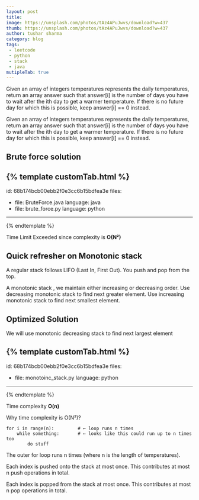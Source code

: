 ```yaml
---
layout: post
title: 
image: https://unsplash.com/photos/tAz4APuJwvs/download?w=437
thumb: https://unsplash.com/photos/tAz4APuJwvs/download?w=437
author: tushar sharma
category: blog
tags:
 - leetcode
 - python
 - stack
 - java
mutipleTab: true
---
```


Given an array of integers temperatures represents the daily temperatures, return an array answer such that answer[i] is the number of days you have to wait after the ith day to get a warmer temperature. If there is no future day for which this is possible, keep answer[i] == 0 instead.<!-- truncate_here -->

Given an array of integers temperatures represents the daily temperatures, return an array answer such that answer[i] is the number of days you have to wait after the ith day to get a warmer temperature. If there is no future day for which this is possible, keep answer[i] == 0 instead.


## Brute force solution

{% template  customTab.html %}
---
id: 68b174bcb00ebb2f0e3cc6b15bdfea3e
files:
  - file: BruteForce.java
    language: java
  - file: brute_force.py
    language: python
---
{% endtemplate %}

Time Limit Exceeded since complexity is **O(N²)**

## Quick refresher on Monotonic stack

A regular stack follows LIFO (Last In, First Out). You push and pop from the top. 

A monotonic stack , we maintain either increasing or decreasing order. Use decreasing monotonic stack to find next greater element. Use increasing monotonic stack to find next smallest element.

## Optimized Solution

We will use monotonic decreasing stack to find next largest element

{% template  customTab.html %}
---
id: 68b174bcb00ebb2f0e3cc6b15bdfea3e
files:
  - file: monotoinc_stack.py
    language: python
---
{% endtemplate %}

Time complexity **O(n)**

Why time complexity is O(N²)?

```
for i in range(n):         # ← loop runs n times
    while something:       # ← looks like this could run up to n times too
        do stuff
```

The outer for loop runs n times (where n is the length of temperatures).

Each index is pushed onto the stack at most once. This contributes at most n push operations in total.

Each index is popped from the stack at most once. This contributes at most n pop operations in total.